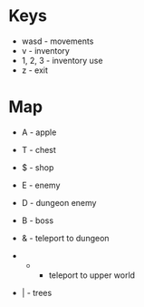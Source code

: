 # Keys
- wasd - movements
- v - inventory
- 1, 2, 3 - inventory use
- z - exit 

# Map
- A - apple
- T - chest
- $ - shop
- E - enemy
- D - dungeon enemy
- B - boss

- & - teleport to dungeon
- * - teleport to upper world
- | - trees
